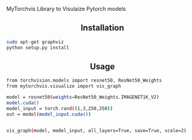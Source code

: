 MyTorchvis Library to Visulaize Pytorch models 

## <div align="center">Installation</div>
```bash
sudo apt-get graphviz
python setup.py install
```

## <div align="center">Usage</div>
```bash
from torchvision.models import resnet50, ResNet50_Weights
from mytorchvis.visualize import vis_graph

model = resnet50(weights=ResNet50_Weights.IMAGENET1K_V2)
model.cuda()
model_input = torch.rand((1,3,250,250))
out = model(model_input.cuda())


vis_graph(model, model_input, all_layers=True, save=True, scale=2)
```
